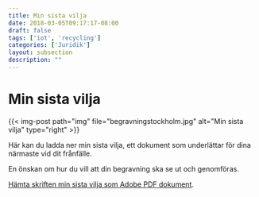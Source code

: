 ```yaml
---
title: Min sista vilja
date: 2018-03-05T09:17:17-08:00
draft: false
tags: ['iot', 'recycling']
categories: ['Juridik']
layout: subsection
description: ""
---
```


# Min sista vilja

{{< img-post
    path="img" file="begravningstockholm.jpg"
    alt="Min sista vilja" type="right" >}}

Här kan du ladda ner min sista vilja, ett dokument som underlättar för dina närmaste vid dit frånfälle.

En önskan om hur du vill att din begravning ska se ut och genomföras.

[Hämta skriften min sista vilja som Adobe PDF dokument][1].


  [1]: minviljar1.pdf

